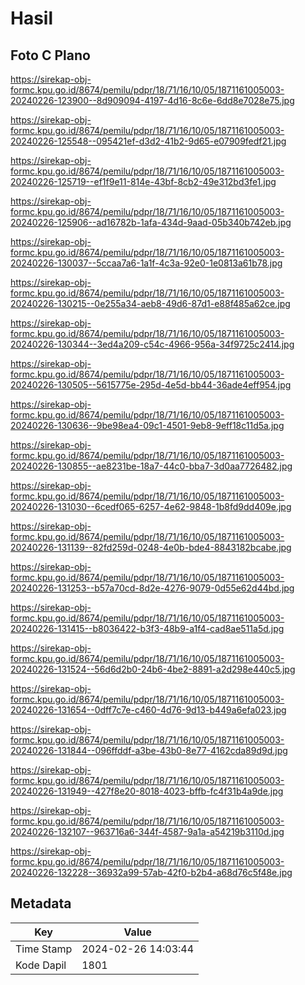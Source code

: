# Hasil

## Foto C Plano

https://sirekap-obj-formc.kpu.go.id/8674/pemilu/pdpr/18/71/16/10/05/1871161005003-20240226-123900--8d909094-4197-4d16-8c6e-6dd8e7028e75.jpg

https://sirekap-obj-formc.kpu.go.id/8674/pemilu/pdpr/18/71/16/10/05/1871161005003-20240226-125548--095421ef-d3d2-41b2-9d65-e07909fedf21.jpg

https://sirekap-obj-formc.kpu.go.id/8674/pemilu/pdpr/18/71/16/10/05/1871161005003-20240226-125719--ef1f9e11-814e-43bf-8cb2-49e312bd3fe1.jpg

https://sirekap-obj-formc.kpu.go.id/8674/pemilu/pdpr/18/71/16/10/05/1871161005003-20240226-125906--ad16782b-1afa-434d-9aad-05b340b742eb.jpg

https://sirekap-obj-formc.kpu.go.id/8674/pemilu/pdpr/18/71/16/10/05/1871161005003-20240226-130037--5ccaa7a6-1a1f-4c3a-92e0-1e0813a61b78.jpg

https://sirekap-obj-formc.kpu.go.id/8674/pemilu/pdpr/18/71/16/10/05/1871161005003-20240226-130215--0e255a34-aeb8-49d6-87d1-e88f485a62ce.jpg

https://sirekap-obj-formc.kpu.go.id/8674/pemilu/pdpr/18/71/16/10/05/1871161005003-20240226-130344--3ed4a209-c54c-4966-956a-34f9725c2414.jpg

https://sirekap-obj-formc.kpu.go.id/8674/pemilu/pdpr/18/71/16/10/05/1871161005003-20240226-130505--5615775e-295d-4e5d-bb44-36ade4eff954.jpg

https://sirekap-obj-formc.kpu.go.id/8674/pemilu/pdpr/18/71/16/10/05/1871161005003-20240226-130636--9be98ea4-09c1-4501-9eb8-9eff18c11d5a.jpg

https://sirekap-obj-formc.kpu.go.id/8674/pemilu/pdpr/18/71/16/10/05/1871161005003-20240226-130855--ae8231be-18a7-44c0-bba7-3d0aa7726482.jpg

https://sirekap-obj-formc.kpu.go.id/8674/pemilu/pdpr/18/71/16/10/05/1871161005003-20240226-131030--6cedf065-6257-4e62-9848-1b8fd9dd409e.jpg

https://sirekap-obj-formc.kpu.go.id/8674/pemilu/pdpr/18/71/16/10/05/1871161005003-20240226-131139--82fd259d-0248-4e0b-bde4-8843182bcabe.jpg

https://sirekap-obj-formc.kpu.go.id/8674/pemilu/pdpr/18/71/16/10/05/1871161005003-20240226-131253--b57a70cd-8d2e-4276-9079-0d55e62d44bd.jpg

https://sirekap-obj-formc.kpu.go.id/8674/pemilu/pdpr/18/71/16/10/05/1871161005003-20240226-131415--b8036422-b3f3-48b9-a1f4-cad8ae511a5d.jpg

https://sirekap-obj-formc.kpu.go.id/8674/pemilu/pdpr/18/71/16/10/05/1871161005003-20240226-131524--56d6d2b0-24b6-4be2-8891-a2d298e440c5.jpg

https://sirekap-obj-formc.kpu.go.id/8674/pemilu/pdpr/18/71/16/10/05/1871161005003-20240226-131654--0dff7c7e-c460-4d76-9d13-b449a6efa023.jpg

https://sirekap-obj-formc.kpu.go.id/8674/pemilu/pdpr/18/71/16/10/05/1871161005003-20240226-131844--096ffddf-a3be-43b0-8e77-4162cda89d9d.jpg

https://sirekap-obj-formc.kpu.go.id/8674/pemilu/pdpr/18/71/16/10/05/1871161005003-20240226-131949--427f8e20-8018-4023-bffb-fc4f31b4a9de.jpg

https://sirekap-obj-formc.kpu.go.id/8674/pemilu/pdpr/18/71/16/10/05/1871161005003-20240226-132107--963716a6-344f-4587-9a1a-a54219b3110d.jpg

https://sirekap-obj-formc.kpu.go.id/8674/pemilu/pdpr/18/71/16/10/05/1871161005003-20240226-132228--36932a99-57ab-42f0-b2b4-a68d76c5f48e.jpg


## Metadata

| Key        | Value               |
| ---------- | ------------------- |
| Time Stamp | 2024-02-26 14:03:44 |
| Kode Dapil | 1801                |



